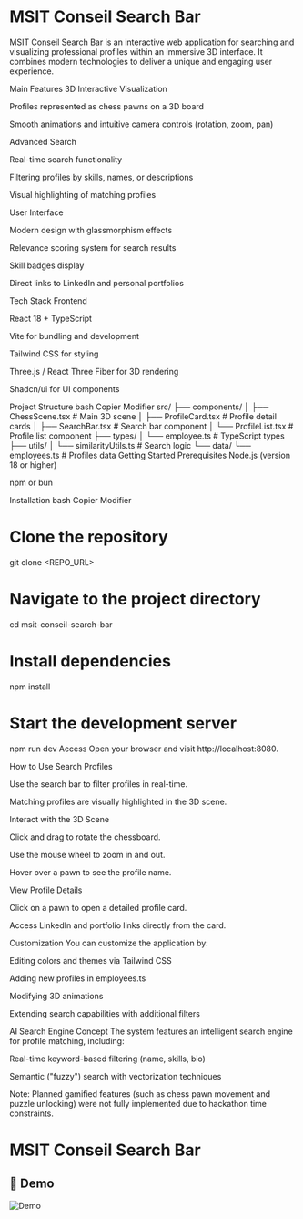 # **MSIT Conseil Search Bar**


MSIT Conseil Search Bar is an interactive web application for searching and visualizing professional profiles within an immersive 3D interface. It combines modern technologies to deliver a unique and engaging user experience.

Main Features
3D Interactive Visualization

Profiles represented as chess pawns on a 3D board

Smooth animations and intuitive camera controls (rotation, zoom, pan)

Advanced Search

Real-time search functionality

Filtering profiles by skills, names, or descriptions

Visual highlighting of matching profiles

User Interface

Modern design with glassmorphism effects

Relevance scoring system for search results

Skill badges display

Direct links to LinkedIn and personal portfolios

Tech Stack
Frontend

React 18 + TypeScript

Vite for bundling and development

Tailwind CSS for styling

Three.js / React Three Fiber for 3D rendering

Shadcn/ui for UI components

Project Structure
bash
Copier
Modifier
src/
├── components/
│   ├── ChessScene.tsx        # Main 3D scene
│   ├── ProfileCard.tsx       # Profile detail cards
│   ├── SearchBar.tsx         # Search bar component
│   └── ProfileList.tsx       # Profile list component
├── types/
│   └── employee.ts           # TypeScript types
├── utils/
│   └── similarityUtils.ts    # Search logic
└── data/
    └── employees.ts          # Profiles data
Getting Started
Prerequisites
Node.js (version 18 or higher)

npm or bun

Installation
bash
Copier
Modifier
# Clone the repository
git clone <REPO_URL>

# Navigate to the project directory
cd msit-conseil-search-bar

# Install dependencies
npm install

# Start the development server
npm run dev
Access
Open your browser and visit http://localhost:8080.

How to Use
Search Profiles

Use the search bar to filter profiles in real-time.

Matching profiles are visually highlighted in the 3D scene.

Interact with the 3D Scene

Click and drag to rotate the chessboard.

Use the mouse wheel to zoom in and out.

Hover over a pawn to see the profile name.

View Profile Details

Click on a pawn to open a detailed profile card.

Access LinkedIn and portfolio links directly from the card.

Customization
You can customize the application by:

Editing colors and themes via Tailwind CSS

Adding new profiles in employees.ts

Modifying 3D animations

Extending search capabilities with additional filters

AI Search Engine Concept
The system features an intelligent search engine for profile matching, including:

Real-time keyword-based filtering (name, skills, bio)

Semantic ("fuzzy") search with vectorization techniques

Note: Planned gamified features (such as chess pawn movement and puzzle unlocking) were not fully implemented due to hackathon time constraints.

# **MSIT Conseil Search Bar**

## 🎥 Demo

![Demo]("C:\Users\ouesl\Search_Bar\demo-MSIT-SearchBar.mp4")
